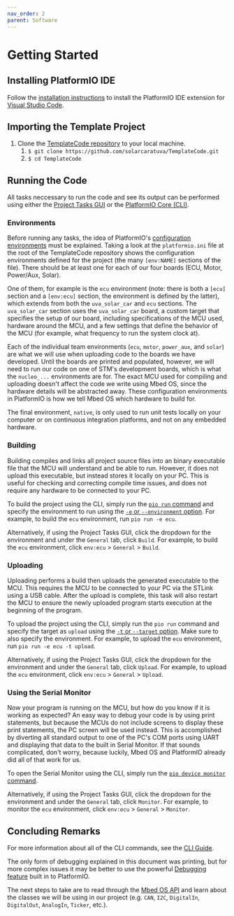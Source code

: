 ```yaml
---
nav_order: 2
parent: Software
---
```


# Getting Started

## Installing PlatformIO IDE
Follow the [installation instructions](https://platformio.org/install/ide?install=vscode) to install the PlatformIO IDE extension for [Visual Studio Code](https://code.visualstudio.com).

## Importing the Template Project

1. Clone the [TemplateCode repository](https://github.com/solarcaratuva/TemplateCode) to your local machine.
    1. `$ git clone https://github.com/solarcaratuva/TemplateCode.git`
    1. `$ cd TemplateCode`

## Running the Code

All tasks neccessary to run the code and see its output can be performed using either the [Project Tasks GUI](https://docs.platformio.org/en/latest/integration/ide/vscode.html#project-tasks) or the [PlatformIO Core (CLI)](https://docs.platformio.org/en/latest/integration/ide/vscode.html#platformio-core-cli).

### Environments

Before running any tasks, the idea of PlatformIO's [configuration environments](https://docs.platformio.org/en/latest/projectconf/section_env.html) must be explained. Taking a look at the `platformio.ini` file at the root of the TemplateCode repository shows the configuration environments defined for the project (the many `[env:NAME]` sections of the file). There should be at least one for each of our four boards (ECU, Motor, Power/Aux, Solar).

One of them, for example is the `ecu` environment (note: there is both a `[ecu]` section and a `[env:ecu]` section, the environment is defined by the latter), which extends from both the `uva_solar_car` and `ecu` sections. The `uva_solar_car` section uses the `uva_solar_car` board, a custom target that specifies the setup of our board, including specifications of the MCU used, hardware around the MCU, and a few settings that define the behavior of the MCU (for example, what frequency to run the system clock at).

Each of the individual team environments (`ecu`, `motor`, `power_aux`, and `solar`) are what we will use when uploading code to the boards we have developed. Until the boards are printed and populated, however, we will need to run our code on one of STM's development boards, which is what the `nucleo_...` environments are for. The exact MCU used for compiling and uploading doesn't affect the code we write using Mbed OS, since the hardware details will be abstracted away. These configuration environments in PlatformIO is how we tell Mbed OS which hardware to build for.

The final environment, `native`, is only used to run unit tests locally on your computer or on continuous integration platforms, and not on any embedded hardware.

### Building

Building compiles and links all project source files into an binary executable file that the MCU will understand and be able to run. However, it does not upload this executable, but instead stores it locally on your PC. This is useful for checking and correcting compile time issues, and does not require any hardware to be connected to your PC.

To build the project using the CLI, simply run the [`pio run` command](https://docs.platformio.org/en/latest/core/userguide/cmd_run.html) and specify the environment to run using the [`-e` or `--environment` option](https://docs.platformio.org/en/latest/core/userguide/cmd_run.html#cmdoption-pio-run-e). For example, to build the `ecu` environment, run `pio run -e ecu`.

Alternatively, if using the Project Tasks GUI, click the dropdown for the environment and under the `General` tab, click `Build`. For example, to build the `ecu` environment, click `env:ecu` > `General` > `Build`.

### Uploading

Uploading performs a build then uploads the generated executable to the MCU. This requires the MCU to be connected to your PC via the STLink using a USB cable. After the upload is complete, this task will also restart the MCU to ensure the newly uploaded program starts execution at the beginning of the program.

To upload the project using the CLI, simply run the `pio run` command and specify the target as `upload` using the [`-t` or `--target` option](https://docs.platformio.org/en/latest/core/userguide/cmd_run.html#cmdoption-pio-run-t). Make sure to also specify the environment. For example, to upload the `ecu` environment, run `pio run -e ecu -t upload`.

Alternatively, if using the Project Tasks GUI, click the dropdown for the environment and under the `General` tab, click `Upload`. For example, to upload the `ecu` environment, click `env:ecu` > `General` > `Upload`.

### Using the Serial Monitor

Now your program is running on the MCU, but how do you know if it is working as expected? An easy way to debug your code is by using print statements, but because the MCUs do not include screens to display these print statements, the PC screen will be used instead. This is accomplished by diverting all standard output to one of the PC's COM ports using UART and displaying that data to the built in Serial Monitor. If that sounds complicated, don't worry, because luckily, Mbed OS and PlatformIO already did all of that work for us.

To open the Serial Monitor using the CLI, simply run the [`pio device monitor` command](https://docs.platformio.org/en/latest/core/userguide/device/cmd_monitor.html).

Alternatively, if using the Project Tasks GUI, click the dropdown for the environment and under the `General` tab, click `Monitor`. For example, to monitor the `ecu` environment, click `env:ecu` > `General` > `Monitor`.

## Concluding Remarks

For more information about all of the CLI commands, see the [CLI Guide](https://docs.platformio.org/en/latest/core/userguide/index.html).

The only form of debugging explained in this document was printing, but for more complex issues it may be better to use the powerful [Debugging feature](https://docs.platformio.org/en/latest/integration/ide/vscode.html#debugging) built in to PlatformIO.

The next steps to take are to read through the [Mbed OS API](https://os.mbed.com/docs/mbed-os/latest/apis/index.html) and learn about the classes we will be using in our project (e.g. `CAN`, `I2C`, `DigitalIn`, `DigitalOut`, `AnalogIn`, `Ticker`, etc.).
